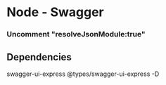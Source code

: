 # Node - Swagger

### Uncomment "resolveJsonModule:true"

## Dependencies
swagger-ui-express
@types/swagger-ui-express -D